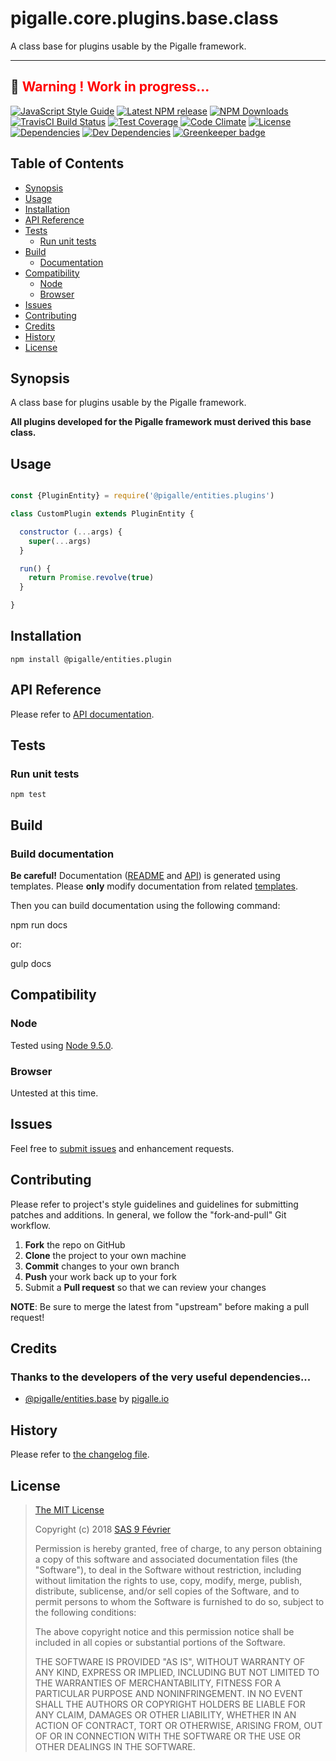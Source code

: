 [npm-badge]: https://img.shields.io/npm/v/@pigalle/entities.plugin.svg
[npm-badge-url]: https://www.npmjs.com/package/@pigalle/entities.plugin
[npm-downloads-badge]: https://img.shields.io/npm/dt/@pigalle/entities.plugin.svg
[npm-downloads-url]: https://npmjs.org/package/@pigalle/entities.plugin
[travis-badge]: https://img.shields.io/travis/pigalle-io/pigalle.core.plugins.base.class/master.svg?label=TravisCI
[travis-badge-url]: https://travis-ci.org/pigalle-io/pigalle.core.plugins.base.class
[circle-badge]: https://circleci.com/gh/pigalle-io/pigalle.core.plugins.base.class/tree/master.svg?style=svg&circle-token=
[circle-badge-url]: https://circleci.com/gh/pigalle-io/pigalle.core.plugins.base.class/tree/master
[coveralls-badge]: https://coveralls.io/repos/github/pigalle-io/pigalle.core.plugins.base.class/badge.svg?branch=master
[coveralls-badge-url]: https://coveralls.io/github/pigalle-io/pigalle.core.plugins.base.class?branch=master
[codeclimate-badge]: https://img.shields.io/codeclimate/github/pigalle-io/pigalle.core.plugins.base.class.svg
[codeclimate-badge-url]: https://codeclimate.com/github/pigalle-io/pigalle.core.plugins.base.class
[ember-observer-badge]: http://emberobserver.com/badges/pigalle.core.plugins.base.class.svg
[ember-observer-badge-url]: http://emberobserver.com/addons/pigalle.core.plugins.base.class
[license-badge]: https://img.shields.io/npm/l/@pigalle/entities.plugin.svg
[license-badge-url]: LICENSE.md
[dependencies-badge]: https://img.shields.io/david/pigalle-io/pigalle.core.plugins.base.class.svg
[dependencies-badge-url]: https://david-dm.org/pigalle-io/pigalle.core.plugins.base.class
[devDependencies-badge]: https://img.shields.io/david/dev/pigalle-io/pigalle.core.plugins.base.class.svg
[devDependencies-badge-url]: https://david-dm.org/pigalle-io/pigalle.core.plugins.base.class#info=devDependencies
[greenkeeper-badge]: https://badges.greenkeeper.io/pigalle-io/pigalle.core.plugins.base.class.svg
[greenkeeper-badge-url]: https://greenkeeper.io/
[standardjs-badge]: https://img.shields.io/badge/code_style-standard-brightgreen.svg
[standardjs-badge-url]: https://standardjs.com


# pigalle.core.plugins.base.class

A class base for plugins usable by the Pigalle framework.


---
&#x1F34E; <span style="color:red">**__Warning !__ Work in progress...**</span>
---


[![JavaScript Style Guide][standardjs-badge]][standardjs-badge-url]
[![Latest NPM release][npm-badge]][npm-badge-url]
[![NPM Downloads][npm-downloads-badge]][npm-downloads-url]
[![TravisCI Build Status][travis-badge]][travis-badge-url]
[![Test Coverage][coveralls-badge]][coveralls-badge-url]
[![Code Climate][codeclimate-badge]][codeclimate-badge-url]
[![License][license-badge]][license-badge-url]
[![Dependencies][dependencies-badge]][dependencies-badge-url] 
[![Dev Dependencies][devDependencies-badge]][devDependencies-badge-url]
[![Greenkeeper badge][greenkeeper-badge]][greenkeeper-badge-url]

## Table of Contents

* [Synopsis](#synopsis)
* [Usage](#usage)
* [Installation](#installation)
* [API Reference](#api-reference)
* [Tests](#tests)
  * [Run unit tests](#tests_run-unit-tests)
* [Build](#build)
  * [Documentation](#build-documentation)
* [Compatibility](#compatibility)
  * [Node](#compatibility_node)
  * [Browser](#compatibility_browser)
* [Issues](#issues)
* [Contributing](#contributing)
* [Credits](#credits)
* [History](#history)
* [License](#license)

## <a name="synopsis"> Synopsis

A class base for plugins usable by the Pigalle framework.

**All plugins developed for the Pigalle framework must derived this base class.**

## <a name="usage"> Usage

```javascript

const {PluginEntity} = require('@pigalle/entities.plugins')

class CustomPlugin extends PluginEntity {

  constructor (...args) {
    super(...args)
  }

  run() {
    return Promise.revolve(true)
  }

}

```

## <a name="installation"> Installation

    npm install @pigalle/entities.plugin

## <a name="api-reference"> API Reference

Please refer to [API documentation](docs/API.md).

## <a name="test"> Tests

### <a name="tests_run-unit-tests"> Run unit tests

    npm test
    
## <a name="build"> Build

### <a name="build-documentation"> Build documentation

**Be careful!** Documentation ([README](README.md) and [API](docs/API.md)) is generated using templates. Please **only** modify documentation from related [templates](./.templates).

Then you can build documentation using the following command:

   npm run docs
   
or:

   gulp docs


## <a name="compatibility"> Compatibility

### <a name="compatibility_node"> Node

Tested using [Node 9.5.0](https://nodejs.org/dist/v9.5.0/docs/api/).

### <a name="compatibility_browser"> Browser

Untested at this time.

## <a name="issues"> Issues

Feel free to [submit issues](https://github.com/pigalle-io/pigalle.core.plugins.base.class/issues) and enhancement requests.

## <a name="contributing"> Contributing

Please refer to project's style guidelines and guidelines for submitting patches and additions. In general, we follow the "fork-and-pull" Git workflow.

 1. **Fork** the repo on GitHub
 2. **Clone** the project to your own machine
 3. **Commit** changes to your own branch
 4. **Push** your work back up to your fork
 5. Submit a **Pull request** so that we can review your changes

**NOTE**: Be sure to merge the latest from "upstream" before making a pull request!

## <a name="credits"> Credits

### Thanks to the developers of the very useful dependencies...

* [@pigalle/entities.base](https://github.com/pigalle-io/pigalle.entities.base) by [pigalle.io](https://github.com/pigalle-io/)

## <a name="history"> History

Please refer to [the changelog file](docs/CHANGELOG.md).

## <a name="license"> License

>
> [The MIT License](https://opensource.org/licenses/MIT)
>
> Copyright (c) 2018 [SAS 9 Février](https://9fevrier.com/)
>
> Permission is hereby granted, free of charge, to any person obtaining a copy
> of this software and associated documentation files (the "Software"), to deal
> in the Software without restriction, including without limitation the rights
> to use, copy, modify, merge, publish, distribute, sublicense, and/or sell
> copies of the Software, and to permit persons to whom the Software is
> furnished to do so, subject to the following conditions:
>
> The above copyright notice and this permission notice shall be included in all
> copies or substantial portions of the Software.
>
> THE SOFTWARE IS PROVIDED "AS IS", WITHOUT WARRANTY OF ANY KIND, EXPRESS OR
> IMPLIED, INCLUDING BUT NOT LIMITED TO THE WARRANTIES OF MERCHANTABILITY,
> FITNESS FOR A PARTICULAR PURPOSE AND NONINFRINGEMENT. IN NO EVENT SHALL THE
>AUTHORS OR COPYRIGHT HOLDERS BE LIABLE FOR ANY CLAIM, DAMAGES OR OTHER
> LIABILITY, WHETHER IN AN ACTION OF CONTRACT, TORT OR OTHERWISE, ARISING FROM,
> OUT OF OR IN CONNECTION WITH THE SOFTWARE OR THE USE OR OTHER DEALINGS IN THE
> SOFTWARE.
>
